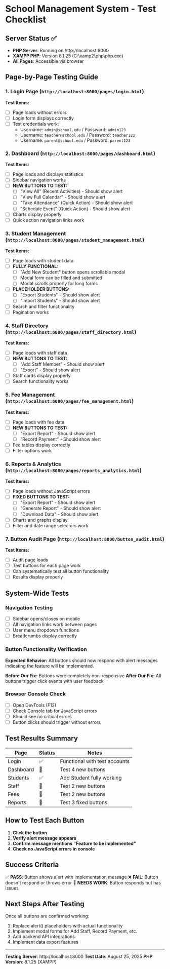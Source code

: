 # School Management System - Test Checklist

## Server Status ✅
- **PHP Server**: Running on http://localhost:8000
- **XAMPP PHP**: Version 8.1.25 (C:\xamp2\php\php.exe)
- **All Pages**: Accessible via browser

## Page-by-Page Testing Guide

### 1. Login Page (`http://localhost:8000/pages/login.html`)
**Test Items:**
- [ ] Page loads without errors
- [ ] Login form displays correctly
- [ ] Test credentials work:
  - Username: `admin@school.edu` / Password: `admin123`
  - Username: `teacher@school.edu` / Password: `teacher123`
  - Username: `parent@school.edu` / Password: `parent123`

### 2. Dashboard (`http://localhost:8000/pages/dashboard.html`)
**Test Items:**
- [ ] Page loads and displays statistics
- [ ] Sidebar navigation works
- [ ] **NEW BUTTONS TO TEST:**
  - [ ] "View All" (Recent Activities) - Should show alert
  - [ ] "View Full Calendar" - Should show alert
  - [ ] "Take Attendance" (Quick Action) - Should show alert
  - [ ] "Schedule Event" (Quick Action) - Should show alert
- [ ] Charts display properly
- [ ] Quick action navigation links work

### 3. Student Management (`http://localhost:8000/pages/student_management.html`)
**Test Items:**
- [ ] Page loads with student data
- [ ] **FULLY FUNCTIONAL:**
  - [ ] "Add New Student" button opens scrollable modal
  - [ ] Modal form can be filled and submitted
  - [ ] Modal scrolls properly for long forms
- [ ] **PLACEHOLDER BUTTONS:**
  - [ ] "Export Students" - Should show alert
  - [ ] "Import Students" - Should show alert
- [ ] Search and filter functionality
- [ ] Pagination works

### 4. Staff Directory (`http://localhost:8000/pages/staff_directory.html`)
**Test Items:**
- [ ] Page loads with staff data
- [ ] **NEW BUTTONS TO TEST:**
  - [ ] "Add Staff Member" - Should show alert
  - [ ] "Export" - Should show alert
- [ ] Staff cards display properly
- [ ] Search functionality works

### 5. Fee Management (`http://localhost:8000/pages/fee_management.html`)
**Test Items:**
- [ ] Page loads with fee data
- [ ] **NEW BUTTONS TO TEST:**
  - [ ] "Export Report" - Should show alert
  - [ ] "Record Payment" - Should show alert
- [ ] Fee tables display correctly
- [ ] Filter options work

### 6. Reports & Analytics (`http://localhost:8000/pages/reports_analytics.html`)
**Test Items:**
- [ ] Page loads without JavaScript errors
- [ ] **FIXED BUTTONS TO TEST:**
  - [ ] "Export Report" - Should show alert
  - [ ] "Generate Report" - Should show alert
  - [ ] "Download Data" - Should show alert
- [ ] Charts and graphs display
- [ ] Filter and date range selectors work

### 7. Button Audit Page (`http://localhost:8000/button_audit.html`)
**Test Items:**
- [ ] Audit page loads
- [ ] Test buttons for each page work
- [ ] Can systematically test all button functionality
- [ ] Results display properly

## System-Wide Tests

### Navigation Testing
- [ ] Sidebar opens/closes on mobile
- [ ] All navigation links work between pages
- [ ] User menu dropdown functions
- [ ] Breadcrumbs display correctly

### Button Functionality Verification
**Expected Behavior:** All buttons should now respond with alert messages indicating the feature will be implemented.

**Before Our Fix:** Buttons were completely non-responsive
**After Our Fix:** All buttons trigger click events with user feedback

### Browser Console Check
- [ ] Open DevTools (F12)
- [ ] Check Console tab for JavaScript errors
- [ ] Should see no critical errors
- [ ] Button clicks should trigger without errors

## Test Results Summary

| Page | Status | Notes |
|------|--------|--------|
| Login | ✅ | Functional with test accounts |
| Dashboard | 🔄 | Test 4 new buttons |
| Students | ✅ | Add Student fully working |
| Staff | 🔄 | Test 2 new buttons |
| Fees | 🔄 | Test 2 new buttons |
| Reports | 🔄 | Test 3 fixed buttons |

## How to Test Each Button

1. **Click the button**
2. **Verify alert message appears**
3. **Confirm message mentions "Feature to be implemented"**
4. **Check no JavaScript errors in console**

## Success Criteria

✅ **PASS**: Button shows alert with implementation message
❌ **FAIL**: Button doesn't respond or throws error
🔄 **NEEDS WORK**: Button responds but has issues

## Next Steps After Testing

Once all buttons are confirmed working:
1. Replace alert() placeholders with actual functionality
2. Implement modal forms for Add Staff, Record Payment, etc.
3. Add backend API integrations
4. Implement data export features

---

**Testing Server**: http://localhost:8000
**Test Date**: August 25, 2025
**PHP Version**: 8.1.25 (XAMPP)
